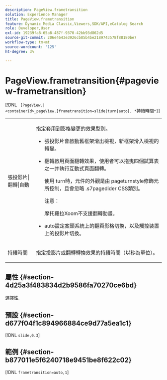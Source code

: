 ```yaml
---
description: PageView.frametransition
solution: Experience Manager
title: PageView.frametransition
feature: Dynamic Media Classic,Viewers,SDK/API,eCatalog Search
role: Developer,User
exl-id: 19239fa8-65a8-487f-9370-42bb93d862d5
source-git-commit: 206e4643e3926cb85b4be2189743578f88180be7
workflow-type: tm+mt
source-wordcount: '125'
ht-degree: 3%

---
```


# PageView.frametransition{#pageview-frametransition}

[!DNL ` [PageView.|<containerId>_pageView.]frametransition=slide|turn|auto[, *`持續時間`*]`]

<table id="table_625D0EEDA21B46FEA3F5CF7DDF769B50"> 
 <tbody> 
  <tr> 
   <td colname="col1"> <p> <span class="codeph">張投影片|翻轉|自動</span> </p> </td> 
   <td colname="col2"> <p> 指定套用到影格變更的效果型別。 </p> <p> 
     <ul id="ul_4224B7C2722A4185A8BD48703D019AA1"> 
      <li id="li_8482037F8E1C4F11A84DF51790A073FE"> <p><span class="codeph">張投影片</span>會啟動舊框架滑出檢視，新框架滑入檢視的轉變。 </p> </li> 
      <li id="li_CE9A99564DF348D0A76AB2A5945155A5"> <p><span class="codeph">翻轉</span>啟用頁面翻轉效果，使用者可以拖曳四個試算表之一并執行互動式頁面翻轉。 </p> <p>使用<span class="codeph"> turn</span>時，元件的外觀是由<span class="codeph"> pageturnstyle</span>修飾元所控制，且會忽略<span class="codeph"> .s7pagedider</span> CSS類別。 </p> <p>注意：  <p>摩托羅拉Xoom不支援<span class="codeph">翻轉</span>動畫。 </p> </p> </li> 
      <li id="li_79F85B0429CD4B389399FB3823FE767F"> <p> <span class="codeph"> auto</span>設定案頭系統上的翻頁影格切換，以及觸控裝置上的投影片切換。 </p> </li> 
     </ul> </p> </td> 
  </tr> 
  <tr> 
   <td colname="col1"> <p><span class="codeph"><span class="varname">持續時間</span></span> </p> </td> 
   <td colname="col2"> <p>指定<span class="codeph">投影片</span>或<span class="codeph">翻轉</span>轉換效果的持續時間（以秒為單位）。 </p> </td> 
  </tr> 
 </tbody> 
</table>

## 屬性 {#section-4d25a3f483834d2b9586fa70270ce6bd}

選擇性.

## 預設 {#section-d677f04f1c894966884ce9d77a5ea1c1}

[!DNL `slide,0.3`]

## 範例 {#section-b877011e5f6240718e9451be8f622c02}

[!DNL `frametransition=auto,1`]
